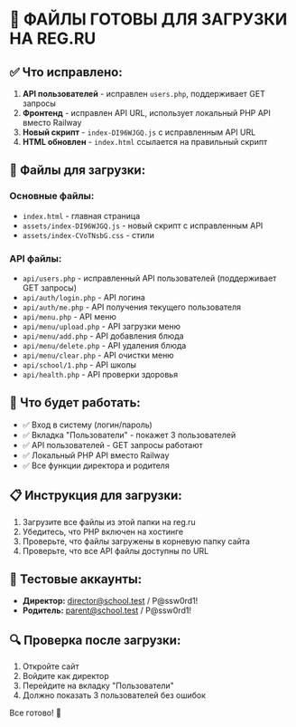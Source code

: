 # 🚀 ФАЙЛЫ ГОТОВЫ ДЛЯ ЗАГРУЗКИ НА REG.RU

## ✅ Что исправлено:

1. **API пользователей** - исправлен `users.php`, поддерживает GET запросы
2. **Фронтенд** - исправлен API URL, использует локальный PHP API вместо Railway
3. **Новый скрипт** - `index-DI96WJGQ.js` с исправленным API URL
4. **HTML обновлен** - `index.html` ссылается на правильный скрипт

## 📁 Файлы для загрузки:

### Основные файлы:
- `index.html` - главная страница
- `assets/index-DI96WJGQ.js` - новый скрипт с исправленным API
- `assets/index-CVoTNsbG.css` - стили

### API файлы:
- `api/users.php` - исправленный API пользователей (поддерживает GET запросы)
- `api/auth/login.php` - API логина
- `api/auth/me.php` - API получения текущего пользователя
- `api/menu.php` - API меню
- `api/menu/upload.php` - API загрузки меню
- `api/menu/add.php` - API добавления блюда
- `api/menu/delete.php` - API удаления блюда
- `api/menu/clear.php` - API очистки меню
- `api/school/1.php` - API школы
- `api/health.php` - API проверки здоровья

## 🔧 Что будет работать:

- ✅ Вход в систему (логин/пароль)
- ✅ Вкладка "Пользователи" - покажет 3 пользователей
- ✅ API пользователей - GET запросы работают
- ✅ Локальный PHP API вместо Railway
- ✅ Все функции директора и родителя

## 📋 Инструкция для загрузки:

1. Загрузите все файлы из этой папки на reg.ru
2. Убедитесь, что PHP включен на хостинге
3. Проверьте, что файлы загружены в корневую папку сайта
4. Проверьте, что все API файлы доступны по URL

## 🧪 Тестовые аккаунты:

- **Директор:** director@school.test / P@ssw0rd1!
- **Родитель:** parent@school.test / P@ssw0rd1!

## 🔍 Проверка после загрузки:

1. Откройте сайт
2. Войдите как директор
3. Перейдите на вкладку "Пользователи"
4. Должно показать 3 пользователей без ошибок

Все готово! 🎉
